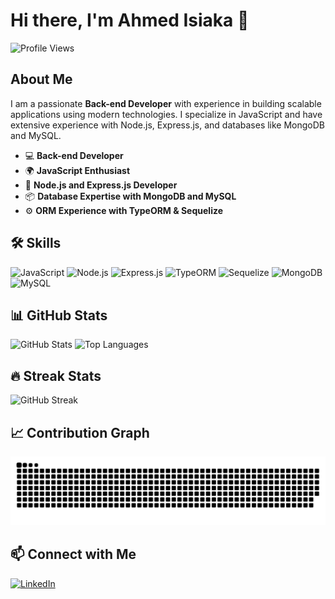 # Hi there, I'm Ahmed Isiaka 👋

![Profile Views](https://komarev.com/ghpvc/?username=ahmeddavids&color=blue)

## About Me

I am a passionate **Back-end Developer** with experience in building scalable applications using modern technologies. I specialize in JavaScript and have extensive experience with Node.js, Express.js, and databases like MongoDB and MySQL.

- 💻 **Back-end Developer**
- 🌍 **JavaScript Enthusiast**
- 🚀 **Node.js and Express.js Developer**
- 📦 **Database Expertise with MongoDB and MySQL**
- ⚙️ **ORM Experience with TypeORM & Sequelize**

## 🛠️ Skills

![JavaScript](https://img.shields.io/badge/JavaScript-ES6+-F7DF1E?logo=javascript&logoColor=black&style=flat-square)
![Node.js](https://img.shields.io/badge/Node.js-339933?logo=node.js&logoColor=white&style=flat-square)
![Express.js](https://img.shields.io/badge/Express.js-404D59?logo=express&logoColor=white&style=flat-square)
![TypeORM](https://img.shields.io/badge/TypeORM-FF4F64?logo=data:image/png;base64,iVBORw0KGgoAAAANSUhEUgAAAAwAAAAQCAYAAAB3J5NpAAAACXBIWXMAAAsTAAALEwEAmpwYAAAAIklEQVQoz2NkYGBg2I7mEQI8xAdGCQgzVoNRWzKw4RMAAAEtQBwsyfjUAAAAASUVORK5CYII=&style=flat-square)
![Sequelize](https://img.shields.io/badge/Sequelize-52B0E7?logo=sequelize&logoColor=white&style=flat-square)
![MongoDB](https://img.shields.io/badge/MongoDB-47A248?logo=mongodb&logoColor=white&style=flat-square)
![MySQL](https://img.shields.io/badge/MySQL-4479A1?logo=mysql&logoColor=white&style=flat-square)

## 📊 GitHub Stats

![GitHub Stats](https://github-readme-stats.vercel.app/api?username=ahmeddavids&show_icons=true&theme=tokyonight&count_private=true)
![Top Languages](https://github-readme-stats.vercel.app/api/top-langs/?username=ahmeddavids&layout=compact&theme=tokyonight&langs_count=10&hide=lua)

## 🔥 Streak Stats

![GitHub Streak](https://streak-stats.demolab.com?user=ahmeddavids&theme=dark)

## 📈 Contribution Graph

![GitHub Snake](https://github.com/ahmeddavids/ahmeddavids/blob/output/github-contribution-grid-snake.svg)

## 📫 Connect with Me

[![LinkedIn](https://img.shields.io/badge/LinkedIn-Profile-blue?style=flat-square&logo=linkedin)](https://www.linkedin.com/in/ahmed-isiaka/)
<!-- [![Twitter](https://img.shields.io/badge/Twitter-Profile-blue?style=flat-square&logo=twitter)](https://twitter.com/ahmeddavids) -->
